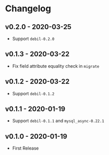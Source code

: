 # Changelog

## v0.2.0 - 2020-03-25

- Support `debil-0.2.0`

## v0.1.3 - 2020-03-22

- Fix field attribute equality check in `migrate`

## v0.1.2 - 2020-03-22

- Support `debil-0.1.2`

## v0.1.1 - 2020-01-19

- Support `debil-0.1.1` and `mysql_async-0.22.1`

## v0.1.0 - 2020-01-19

* First Release

